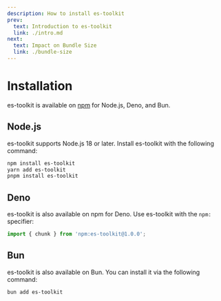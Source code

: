 ```yaml
---
description: How to install es-toolkit
prev:
  text: Introduction to es-toolkit
  link: ./intro.md
next:
  text: Impact on Bundle Size
  link: ./bundle-size
---
```

Installation
============

es-toolkit is available on [npm](https://npmjs.com/package/es-toolkit) for Node.js, Deno, and Bun.


Node.js
---
es-toolkit supports Node.js 18 or later. Install es-toolkit with the following command:

```sh
npm install es-toolkit
yarn add es-toolkit
pnpm install es-toolkit
```


Deno
----

es-toolkit is also available on npm for Deno. Use es-toolkit with the `npm:` specifier:

```typescript
import { chunk } from 'npm:es-toolkit@1.0.0';
```


Bun
---

es-toolkit is also available on Bun. You can install it via the following command:

```sh
bun add es-toolkit
```